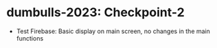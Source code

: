 # dumbulls-2023: Checkpoint-2

- Test Firebase: Basic display on main screen, no changes in the main functions
